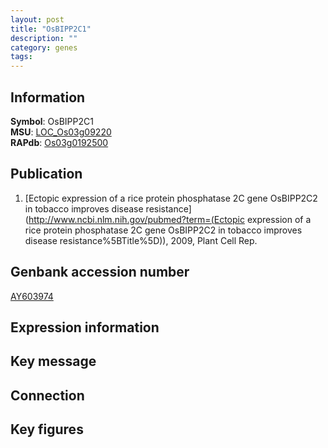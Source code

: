 ```yaml
---
layout: post
title: "OsBIPP2C1"
description: ""
category: genes
tags: 
---
```


## Information
__Symbol__: OsBIPP2C1  
__MSU__: [LOC_Os03g09220](http://rice.plantbiology.msu.edu/cgi-bin/ORF_infopage.cgi?orf=LOC_Os03g09220)  
__RAPdb__: [Os03g0192500](http://rapdb.dna.affrc.go.jp/viewer/gbrowse_details/irgsp1?name=Os03g0192500)  

## Publication
1. [Ectopic expression of a rice protein phosphatase 2C gene OsBIPP2C2 in tobacco improves disease resistance](http://www.ncbi.nlm.nih.gov/pubmed?term=(Ectopic expression of a rice protein phosphatase 2C gene OsBIPP2C2 in tobacco improves disease resistance%5BTitle%5D)), 2009, Plant Cell Rep.

## Genbank accession number
[AY603974](http://www.ncbi.nlm.nih.gov/nuccore/AY603974)

## Expression information

## Key message

## Connection

## Key figures


